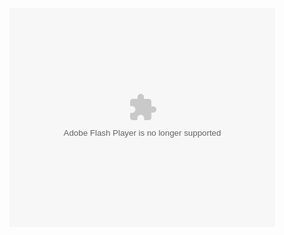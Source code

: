 <object width="425" height="350">
  <param name="movie" value="https://storage.googleapis.com/the-signal-309813/1J9EKYNPLG3A/22m_1618539452_332098.mp4yg" />
  <param name="wmode" value="transparent" />
  <embed src="https://storage.googleapis.com/the-signal-309813/1J9EKYNPLG3A/22m_1618539452_332098.mp4"
         type="application/x-shockwave-flash"
         wmode="transparent" width="425" height="350" />
</object>

